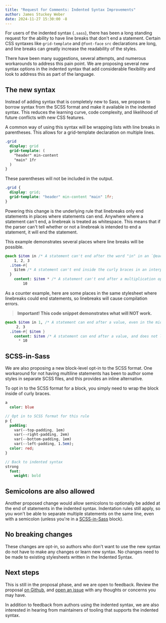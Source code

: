 ```yaml
---
title: "Request for Comments: Indented Syntax Improvements"
author: James Stuckey Weber
date: 2024-11-27 15:30:00 -8
---
```


For users of the indented syntax (`.sass`), there has been a long standing
request for the ability to have line breaks that don't end a statement. Certain
CSS syntaxes like `grid-template` and `@font-face` `src` declarations are long,
and line breaks can greatly increase the readability of the styles. 

There have been many suggestions, several attempts, and numerous workarounds to
address this pain point. We are proposing several new syntax options in the
indented syntax that add considerable flexibility and look to address this as
part of the language.

## The new syntax

Instead of adding syntax that is completely new to Sass, we propose to borrow
syntax from the SCSS format and make it available in the indented syntax. This
reduces the learning curve, code complexity, and likelihood of future conflicts
with new CSS features.

A common way of using this syntax will be wrapping lists with line breaks in
parentheses. This allows for a grid-template declaration on multiple lines.

```sass
.grid
  display: grid
  grid-template: (
    "header" min-content
    "main" 1fr
  )
}
```

These parentheses will not be included in the output.

```css
.grid {
  display: grid;
  grid-template: "header" min-content "main" 1fr;
}
```

Powering this change is the underlying rule that linebreaks only end statements
in places where statements can end. Anywhere where a statement can't end, a
linebreak is treated as whitespace. This means that if the parser can't tell
whether or not a linebreak is intended to end a statement, it will end the
statement.

This example demonstrates several places where line breaks will be possible.

```sass
@each $item in /* A statement can't end after the word "in" in an `@each` statement. */
    1, 2, 3
  .item-#{ 
    $item /* A statement can't end inside the curly braces in an interpolation. */
  }
    content: $item * /* A statement can't end after a multiplication operator. */
        10
```


As a counter example, here are some places in the same stylesheet where
linebreaks could end statements, so linebreaks will cause compilation errors.

> **Important! This code snippet demonstrates what will NOT work.**

```sass
@each $item in 1, /* A statement can end after a value, even in the middle of a list. */
     2, 3
  .item-#{ $item }
    content: $item /* A statement can end after a value, and does not look ahead for operators. */
      * 10
```

## SCSS-in-Sass

We are also proposing a new block-level opt-in to the SCSS format. One 
workaround for not having multiline statements has been to author some styles in
separate SCSS files, and this provides an inline alternative.

To opt in to the SCSS format for a block, you simply need
to wrap the block inside of curly braces. 

```sass
a
  color: blue

// Opt in to SCSS format for this rule
p {
  padding: 
    var(--top-padding, 1em)
    var(--right-padding, 2em)
    var(--bottom-padding, 1em)
    var(--left-padding, 1.5em);
  color: red;
}

// Back to indented syntax
strong
  font:
    weight: bold
```

## Semicolons are also allowed

Another proposed change would allow semicolons to optionally be added at the end
of statements in the indented syntax. Indentation rules still apply, so you
won't be able to separate multiple statements on the same line, even with a
semicolon (unless you're in a [SCSS-in-Sass](#scss-in-sass) block).

## No breaking changes

These changes are opt-in, so authors who don't want to use the new syntax do not
have to make any changes or learn new syntax. No changes need to be made to
existing stylesheets written in the Indented Syntax.

## Next steps

This is still in the proposal phase, and we are open to feedback. Review the
proposal [on
Github](https://github.com/sass/sass/blob/main/proposal/indented-syntax-improvements.md),
and [open an issue](https://github.com/sass/sass/issues/new) with any thoughts
or concerns you may have.

In addition to feedback from authors using the indented syntax, we are also
interested in hearing from maintainers of tooling that supports the indented
syntax.